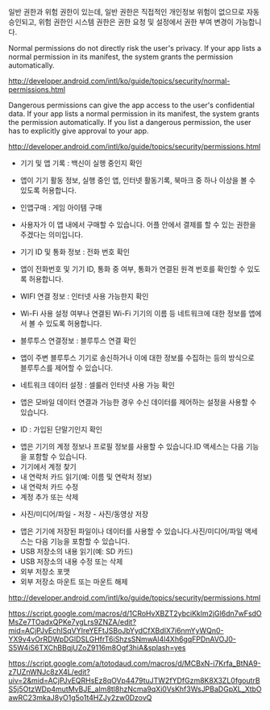 
일반 권한과 위험 권한이 있는데, 일반 권한은 직접적인 개인정보 위험이 없으므로 자동 승인되고, 위험 권한인 시스템 권한은 권한 요청 및 설정에서 권한 부여 변경이 가능합니다.

Normal permissions do not directly risk the user's privacy. If your app lists a normal permission in its manifest, the system grants the permission automatically.

http://developer.android.com/intl/ko/guide/topics/security/normal-permissions.html

Dangerous permissions can give the app access to the user's confidential data. If your app lists a normal permission in its manifest, the system grants the permission automatically. If you list a dangerous permission, the user has to explicitly give approval to your app.

http://developer.android.com/intl/ko/guide/topics/security/permissions.html

* 기기 및 앱 기록 : 백신이 실행 중인지 확인
 - 앱이 기기 활동 정보, 실행 중인 앱, 인터넷 활동기록, 북마크 중 하나 이상을 볼 수 있도록 허용합니다.
* 인앱구매 : 게임 아이템 구매
 - 사용자가 이 앱 내에서 구매할 수 있습니다. 어플 안에서 결제를 할 수 있는 권한을 주겠다는 의미입니다.
* 기기 ID 및 통화 정보 : 전화 번호 확인
 - 앱이 전화번호 및 기기 ID, 통화 중 여부, 통화가 연결된 원격 번호를 확인할 수 있도록 허용합니다.
* WIFI 연결 정보 : 인터넷 사용 가능한지 확인
 - Wi-Fi 사용 설정 여부나 연결된 Wi-Fi 기기의 이름 등 네트워크에 대한 정보를 앱에서 볼 수 있도록 허용합니다.
* 블루투스 연결정보 : 블루투스 연결 확인
 - 앱이 주변 블루투스 기기로 송신하거나 이에 대한 정보를 수집하는 등의 방식으로 블루투스를 제어할 수 있습니다.
* 네트워크 데이터 설정 : 셀룰러 인터넷 사용 가능 확인
 - 앱은 모바일 데이터 연결과 가능한 경우 수신 데이터를 제어하는 설정을 사용할 수 있습니다.
* ID : 가입된 단말기인지 확인
 - 앱은 기기의 계정 정보나 프로필 정보를 사용할 수 있습니다.ID 액세스는 다음 기능을 포함할 수 있습니다.
 - 기기에서 계정 찾기
 - 내 연락처 카드 읽기(예: 이름 및 연락처 정보)
 - 내 연락처 카드 수정
 - 계정 추가 또는 삭제
* 사진/미디어/파일 - 저장 - 사진/동영상 저장
 - 앱은 기기에 저장된 파일이나 데이터를 사용할 수 있습니다.사진/미디어/파일 액세스는 다음 기능을 포함할 수 있습니다.
 - USB 저장소의 내용 읽기(예: SD 카드)
 - USB 저장소의 내용 수정 또는 삭제
 - 외부 저장소 포맷
 - 외부 저장소 마운트 또는 마운트 해제

http://developer.android.com/intl/ko/guide/topics/security/permissions.html

https://script.google.com/macros/d/1CRoHvXBZT2ybciKklm2jGl6dn7wFsdOMsZe7TOadxQPKe7ygLrs9ZNZA/edit?mid=ACjPJvEchISqVYIreYEFtJSBoJbYydCfXBdIX7i6nmYyWQn0-YX9v4vOrRDWpDGlDSLGHfrT6iShzsSNmwAl4l4Xh6gqFPDnAVOJ0-S5W4iS6TXChBBqjUZoZ9116m8Ogf3hiA&splash=yes

https://script.google.com/a/totodaud.com/macros/d/MCBxN-i7Krfa_BtNA9-z7UZnWNJc8zX4L/edit?uiv=2&mid=ACjPJvEQRHsEz8qOVp4479tuJTW2fYDfGzm8K8X3ZL0fgoutrBS5j5OtzWDp4mutMvBJE_aIm8tl8hzNcma9qXi0VsKhf3WsJPBaDGpXL_XtbOawRC23mkaJ8yO1g5o1t4HZJy2zw0DzovQ

